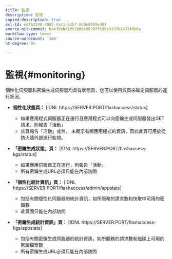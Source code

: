 ```yaml
---
title: 監視
description: 監視
copied-description: true
exl-id: edf62298-4082-4ac1-b2b7-8d0e0959ed04
source-git-commit: be43bbbd1051886c8979ff590a3197b2a7249b6a
workflow-type: tm+mt
source-wordcount: '164'
ht-degree: 0%

---
```


# 監視{#monitoring}

個性化伺服器和密鑰生成伺服器均具有狀態頁，您可以使用該頁來確定伺服器的運行狀況。

* **個性化狀態頁：** [!DNL https://SERVER:PORT/flashaccess/status]

   * 如果應用程式伺服器正在運行且應用程式可以向密鑰生成伺服器發出GET請求，則報告「活動」
   * 該頁報告「活動」或無。 未顯示有關應用程式的資訊，因此此頁可用於從防火牆外部進行監視。

* **「密鑰生成狀態」頁：** [!DNL https://SERVER:PORT/flashaccess-kgs/status]

   * 如果應用伺服器正在運行，則報告「活動」
   * 所有密鑰生成URL必須只能在內部訪問

* **「個性化統計資訊」頁：** [!DNL https://SERVER:PORT/flashaccess/admin/appstats]

   * 包括有關個性化伺服器的統計資訊，如所服務的請求數和快取中可用的密鑰數
   * 此頁面只能在內部訪問

* **「密鑰生成統計資訊」頁：** [!DNL https://SERVER:PORT/flashaccess-kgs/appstats]

   * 包括有關密鑰生成伺服器的統計資訊，如所服務的請求數和磁碟上可用的密鑰檔案數
   * 所有密鑰生成URL必須只能在內部訪問
